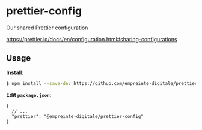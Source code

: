 # prettier-config

Our shared Prettier configuration

https://prettier.io/docs/en/configuration.html#sharing-configurations

## Usage

**Install**:

```bash
$ npm install --save-dev https://github.com/empreinte-digitale/prettier-config
```

**Edit `package.json`**:

```jsonc
{
  // ...
  "prettier": "@empreinte-digitale/prettier-config"
}
```
